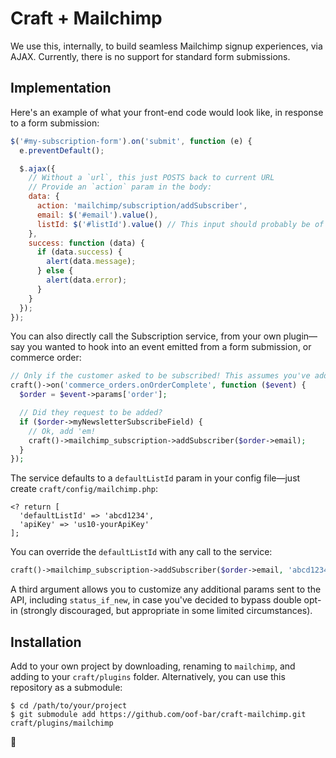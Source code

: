 # Craft + Mailchimp

We use this, internally, to build seamless Mailchimp signup experiences, via AJAX. Currently, there is no support for standard form submissions.

## Implementation

Here's an example of what your front-end code would look like, in response to a form submission:

```js
$('#my-subscription-form').on('submit', function (e) {
  e.preventDefault();

  $.ajax({
    // Without a `url`, this just POSTS back to current URL
    // Provide an `action` param in the body:
    data: {
      action: 'mailchimp/subscription/addSubscriber',
      email: $('#email').value(),
      listId: $('#listId').value() // This input should probably be of type `hidden`.
    },
    success: function (data) {
      if (data.success) {
        alert(data.message);
      } else {
        alert(data.error);
      }
    }
  });
});
```

You can also directly call the Subscription service, from your own plugin—say you wanted to hook into an event emitted from a form submission, or commerce order:

```php
// Only if the customer asked to be subscribed! This assumes you've added a custom order field and exposed it to your order form.
craft()->on('commerce_orders.onOrderComplete', function ($event) {
  $order = $event->params['order'];

  // Did they request to be added?
  if ($order->myNewsletterSubscribeField) {
    // Ok, add 'em!
    craft()->mailchimp_subscription->addSubscriber($order->email);
  }
});
```

The service defaults to a `defaultListId` param in your config file—just create `craft/config/mailchimp.php`:

```
<? return [
  'defaultListId' => 'abcd1234',
  'apiKey' => 'us10-yourApiKey'
];
```

You can override the `defaultListId` with any call to the service:

```php
craft()->mailchimp_subscription->addSubscriber($order->email, 'abcd1234');
```

A third argument allows you to customize any additional params sent to the API, including `status_if_new`, in case you've decided to bypass double opt-in (strongly discouraged, but appropriate in some limited circumstances).

## Installation

Add to your own project by downloading, renaming to `mailchimp`, and adding to your `craft/plugins` folder. Alternatively, you can use this repository as a submodule:

```
$ cd /path/to/your/project
$ git submodule add https://github.com/oof-bar/craft-mailchimp.git craft/plugins/mailchimp
```

:deciduous_tree:
